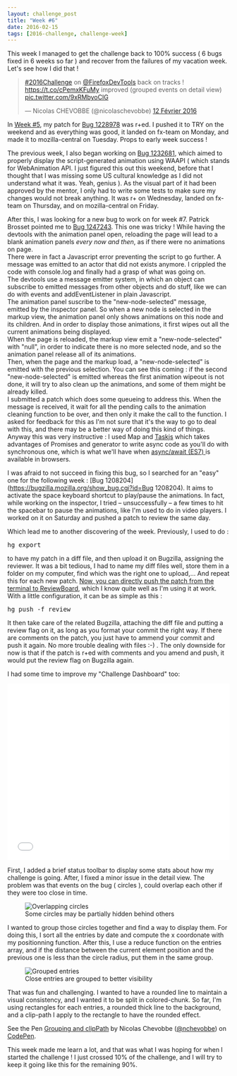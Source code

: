 ```yaml
---
layout: challenge_post
title: "Week #6"
date: 2016-02-15
tags: [2016-challenge, challenge-week]
---
```

This week I managed to get the challenge back to 100% success ( 6 bugs fixed in 6 weeks so far ) and recover from the failures of my vacation week. Let's see how I did that !

<blockquote class="twitter-tweet" data-lang="fr"><p lang="en" dir="ltr"><a href="https://twitter.com/hashtag/2016Challenge?src=hash">#2016Challenge</a> on <a href="https://twitter.com/FirefoxDevTools">@FirefoxDevTools</a> back on tracks ! <a href="https://t.co/cPemxKFuMy">https://t.co/cPemxKFuMy</a> improved (grouped events on detail view) <a href="https://t.co/9xRMbyoClG">pic.twitter.com/9xRMbyoClG</a></p>&mdash; Nicolas CHEVOBBE (@nicolaschevobbe) <a href="https://twitter.com/nicolaschevobbe/status/698174761793409024">12 Février 2016</a></blockquote>
<script async src="//platform.twitter.com/widgets.js" charset="utf-8"></script>

In [Week #5](http://codepen.io/nchevobbe/post/week-5), my patch for [Bug 1228978](https://bugzilla.mozilla.org/show_bug.cgi?id=1228978) was r+ed. I pushed it to TRY on the weekend and as everything was good, it landed on fx-team on Monday, and made it to mozilla-central on Tuesday. Props to early week success !

The previous week, I also began working on [Bug 1232681](https://bugzilla.mozilla.org/show_bug.cgi?id=1232681), which aimed to properly display the script-generated animation using WAAPI ( which stands for WebAnimation API. I just figured this out this weekend, before that I thought that I was missing some US cultural knowledge as I did not understand what it was. Yeah, genius ). As the visual part of it had been approved by the mentor, I only had to write some tests to make sure my changes would not break anything. It was r+ on Wednesday, landed on fx-team on Thursday, and on mozilla-central on Friday.

After this, I was looking for a new bug to work on for week #7. Patrick Brosset pointed me to [Bug 1247243](https://bugzilla.mozilla.org/show_bug.cgi?id=1247243).
This one was tricky ! While having the devtools with the animation panel open, reloading the page will lead to a blank animation panels *every now and then*, as if there were no animations on page.<br>There were in fact a Javascript error preventing the script to go further. A message was emitted to an actor that did not exists anymore. I crippled the code with console.log and finally had a grasp of what was going on.<br>
The devtools use a message emitter system, in which an object can subscribe to emitted messages from other objects and do stuff, like we can do with events and addEventListener in plain Javascript.<br>
The animation panel suscribe to the "new-node-selected" message, emitted by the inspector panel. So when a new node is selected in the markup view, the animation panel only shows animations on this node and its children. And in order to display those animations, it first wipes out all the current animations being displayed.<br>
When the page is reloaded, the markup view emit a "new-node-selected" with "null", in order to indicate there is no more selected node, and so the animation panel release all of its animations.<br>
Then, when the page and the markup load, a "new-node-selected" is emitted with the previous selection.
You can see this coming : if the second "new-node-selected" is emitted whereas the first animation wipeout is not done, it will try to also clean up the animations, and some of them might be already killed.<br>
I submitted a patch which does some queueing to address this. When the message is received, it wait for all the pending calls to the animation cleaning function to be over, and then only it make the call to the function. I asked for feedback for this as I'm not sure that it's the way to go to deal with this, and there may be a better way of doing this kind of things.<br>
Anyway this was very instructive : I used Map and [Taskjs](http://taskjs.org/) which takes advantages of Promises and generator to write async code as you'll do with synchronous one, which is what we'll have when [async/await (ES7) ](https://ponyfoo.com/articles/understanding-javascript-async-await) is available in browsers.

I was afraid to not succeed in fixing this bug, so I searched for an "easy" one for the following week : [Bug 1208204](https://bugzilla.mozilla.org/show_bug.cgi?id=Bug 1208204). It aims to activate the space keyboard shortcut to play/pause the animations. In fact, while working on the inspector, I tried – unsuccessfully – a few times to hit the spacebar to pause the animations, like I'm used to do in video players. I worked on it on Saturday and pushed a patch to review the same day.

Which lead me to another discovering of the week. Previously, I used to do : <pre>hg export</pre>
to have my patch in a diff file, and then upload it on Bugzilla, assigning the reviewer. It was a bit tedious, I had to name my diff files well, store them in a folder on my computer, find which was the right one to upload,… And repeat this for each new patch. [Now, you can directly push the patch from the terminal to ReviewBoard](http://mozilla-version-control-tools.readthedocs.org/en/latest/mozreview.html), which I know quite well as I'm using it at work. With a little configuration, it can be as simple as this :
<pre>hg push -f review</pre>

It then take care of the related Bugzilla, attaching the diff file and putting a review flag on it, as long as you format your commit the right way. If there are comments on the patch, you just have to ammend your commit and push it again. No more trouble dealing with files :-) . The only downside for now is that if the patch is r+ed with comments and you amend and push, it would put the review flag on Bugzilla again.


I had some time to improve my "Challenge Dashboard" too:

<iframe height='400' scrolling='no' src='//codepen.io/nchevobbe/embed/yebMxM/?height=400&theme-id=12994&default-tab=result&bugId=1232681' frameborder='no' allowtransparency='true' allowfullscreen='true' style='width: 100%;'>See the Pen <a href='http://codepen.io/nchevobbe/pen/yebMxM/'>Bugzilla Timeline</a> by Nicolas Chevobbe (<a href='http://codepen.io/nchevobbe'>@nchevobbe</a>) on <a href='http://codepen.io'>CodePen</a>.
</iframe>

First, I added a brief status toolbar to display some stats about how my challenge is going. After, I fixed a minor issue in the detail view.
The problem was that events on the bug ( circles ), could overlap each other if they were too close in time.

<figure>
<img src="http://i.imgur.com/KUBFvfj.png" title="Overlapping circles">
<figcaption>Some circles may be partially hidden behind others</figcaption>
</figure>

I wanted to group those circles together and find a way to display them.
For doing this, I sort all the entries by date and compute the x coordonate with my positionning function. After this, I use a reduce function on the entries array, and if the distance between the current element position and the previous one is less than the circle radius, put them in the same group.

<figure>
<img src="http://i.imgur.com/Vmzu0aE.png" title="Grouped entries">
<figcaption>Close entries are grouped to better visibility</figcaption>
</figure>

That was fun and challenging. I wanted to have a rounded line to maintain a visual consistency, and I wanted it to be split in colored-chunk. So far, I'm using rectangles for each entries, a rounded thick line to the background, and a clip-path I apply to the rectangle to have the rounded effect.

<p data-height="268" data-theme-id="12994" data-slug-hash="wMNbWm" data-default-tab="result" data-user="nchevobbe" class='codepen'>See the Pen <a href='http://codepen.io/nchevobbe/pen/wMNbWm/'>Grouping and clipPath</a> by Nicolas Chevobbe (<a href='http://codepen.io/nchevobbe'>@nchevobbe</a>) on <a href='http://codepen.io'>CodePen</a>.</p>
<script async src="//assets.codepen.io/assets/embed/ei.js"></script>

This week made me learn a lot, and that was what I was hoping for when I started the challenge ! I just crossed 10% of the challenge, and I will try to keep it going like this for the remaining 90%.
